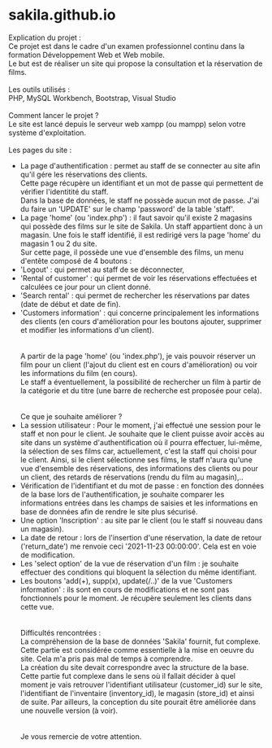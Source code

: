 # sakila.github.io

Explication du projet : <br>
Ce projet est dans le cadre d'un examen professionnel continu dans la formation Développement Web et Web mobile.<br>
Le but est de réaliser un site qui propose la consultation et la réservation de films.
<br><br>
Les outils utilisés :<br>
PHP, MySQL Workbench, Bootstrap, Visual Studio
<br><br>
Comment lancer le projet ? <br>
Le site est lancé depuis le serveur web xampp (ou mampp) selon votre système d'exploitation.
<br><br>
Les pages du site : <br>
- La page d'authentification : permet au staff de se connecter au site afin qu'il gére les réservations des clients.<br>
Cette page récupère un identifiant et un mot de passe qui permettent de vérifier l'identitité du staff.<br>
Dans la base de données, le staff ne possède aucun mot de passe. J'ai du faire un 'UPDATE' sur le champ 'password' de la table 'staff'.<br>
- La page 'home' (ou 'index.php') : il faut savoir qu'il existe 2 magasins qui possède des films sur le site de Sakila. Un staff appartient donc à un magasin. Une fois le staff identifié, il est redirigé vers la page 'home' du magasin 1 ou 2 du site.<br> 
Sur cette page, il possède une vue d'ensemble des films, un menu d'entête composé de 4 boutons :
- 'Logout' : qui permet au staff de se déconnecter,<br>
- 'Rental of customer' : qui permet de voir les réservations effectuées et calculées ce jour pour un client donné.<br>
- 'Search rental' : qui permet de rechercher les réservations par dates (date de début et date de fin).<br>
- 'Customers information' : qui concerne principalement les informations des clients (en cours d'amélioration pour les boutons ajouter, supprimer et modifier les informations d'un client).<br>
<br><br>
A partir de la page 'home' (ou 'index.php'), je vais pouvoir réserver un film pour un client (l'ajout du client est en cours d'amélioration) ou voir les informations du film (en cours).<br>
Le staff a éventuellement, la possibilité de rechercher un film à partir de la catégorie et du titre (une barre de recherche est proposée pour cela).<br>
<br><br>
Ce que je souhaite améliorer ?<br>
- La session utilisateur : Pour le moment, j'ai effectué une session pour le staff et non pour le client. Je souhaite que le client puisse avoir accès au site dans un système d'authentification où il pourra effectuer, lui-même, la sélection de ses films car, actuellement, c'est la staff qui choisi pour le client. Ainsi, si le client sélectionne ses films, le staff n'aura qu'une vue d'ensemble des réservations, des informations des clients ou pour un client, des retards de réservations (rendu du film au magasin),..<br>
- Vérification de l'identifiant et du mot de passe : en fonction des données de la base lors de l'authentification, je souhaite comparer les informations entrées dans les champs de saisies et les informations en base de données afin de rendre le site plus sécurisé.<br>
- Une option 'Inscription' : au site par le client (ou le staff si nouveau dans un magasin).
- La date de retour : lors de l'insertion d'une réservation, la date de retour ('return_date') me renvoie ceci '2021-11-23 00:00:00'. Cela est en voie de modification.<br>
- Les 'select option' de la vue de réservation d'un film : je souhaite effectuer des conditions qui bloquent la sélection du même identifiant.<br>
- Les boutons 'add(+), supp(x), update(/..)' de la vue 'Customers information' : ils sont en cours de modifications et ne sont pas fonctionnels pour le moment. Je récupère seulement les clients dans cette vue.<br>
<br><br>
Difficultés rencontrées :<br>
La compréhension de la base de données 'Sakila' fournit, fut complexe. Cette partie est considérée comme essentielle à la mise en oeuvre du site. Cela m'a pris pas mal de temps à comprendre.<br>
La création du site devait correspondre avec la structure de la base. Cette partie fut complexe dans le sens où il fallait décider à quel moment je vais retrouver l'identifiant utilisateur (customer_id) sur le site, l'identifiant de l'inventaire (inventory_id), le magasin (store_id) et ainsi de suite. Par ailleurs, la conception du site pourait être améliorée dans une nouvelle version (à voir).<br>
<br><br>
Je vous remercie de votre attention.
